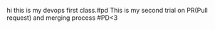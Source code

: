 hi this is my devops first class.#pd
This is my second  trial on PR(Pull request) and merging process #PD<3
